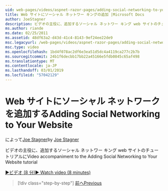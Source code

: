 ```yaml
---
uid: web-pages/videos/aspnet-razor-pages/adding-social-networking-to-your-website
title: Web サイトにソーシャル ネットワー キングの追加 |Microsoft Docs
author: JoeStagner
description: ビデオの主役に、追加するソーシャル ネットワー キング web サイトのチュートリアルに
ms.author: riande
ms.date: 02/25/2011
ms.assetid: 48df63a2-d43d-41c4-8143-9ef24ee22de9
msc.legacyurl: /web-pages/videos/aspnet-razor-pages/adding-social-networking-to-your-website
msc.type: video
ms.openlocfilehash: 1bd4f078ac2df6e3ea51d5dc4a4119ca277c2b7b
ms.sourcegitcommit: 24b1f6decbb17bb22a45166e5fdb0845c65af498
ms.translationtype: MT
ms.contentlocale: ja-JP
ms.lasthandoff: 03/01/2019
ms.locfileid: "57042129"
---
```

<a name="adding-social-networking-to-your-website"></a><span data-ttu-id="d0157-103">Web サイトにソーシャル ネットワークを追加する</span><span class="sxs-lookup"><span data-stu-id="d0157-103">Adding Social Networking to Your Website</span></span>
====================
<span data-ttu-id="d0157-104">によって[Joe Stagner](https://github.com/JoeStagner)</span><span class="sxs-lookup"><span data-stu-id="d0157-104">by [Joe Stagner](https://github.com/JoeStagner)</span></span>

<span data-ttu-id="d0157-105">ビデオの主役に、追加するソーシャル ネットワー キング web サイトのチュートリアルに</span><span class="sxs-lookup"><span data-stu-id="d0157-105">Video accompaniment to the Adding Social Networking to Your Website tutorial</span></span>

[<span data-ttu-id="d0157-106">&#9654;ビデオ (8 分)</span><span class="sxs-lookup"><span data-stu-id="d0157-106">&#9654; Watch video (8 minutes)</span></span>](https://channel9.msdn.com/Blogs/ASP-NET-Site-Videos/adding-social-networking-to-your-website)

> [!div class="step-by-step"]
> [<span data-ttu-id="d0157-107">前へ</span><span class="sxs-lookup"><span data-stu-id="d0157-107">Previous</span></span>](adding-search-to-your-web-site.md)

